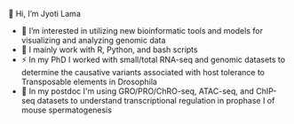 👋 Hi, I’m Jyoti Lama
- 🌱 I’m interested in utilizing new bioinformatic tools and models for visualizing and analyzing genomic data
- 🌱 I mainly work with R, Python, and bash scripts
- ⚡ In my PhD I worked with small/total RNA-seq and genomic datasets to determine the causative variants associated with host tolerance to Transposable elements in Drosophila
- 🔭 In my postdoc I'm using GRO/PRO/ChRO-seq, ATAC-seq, and ChIP-seq datasets to understand transcriptional regulation in prophase I of mouse spermatogenesis


